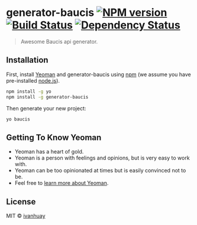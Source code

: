 # generator-baucis [![NPM version][npm-image]][npm-url] [![Build Status][travis-image]][travis-url] [![Dependency Status][daviddm-image]][daviddm-url]
> Awesome Baucis api generator.

## Installation

First, install [Yeoman](http://yeoman.io) and generator-baucis using [npm](https://www.npmjs.com/) (we assume you have pre-installed [node.js](https://nodejs.org/)).

```bash
npm install -g yo
npm install -g generator-baucis
```

Then generate your new project:

```bash
yo baucis
```

## Getting To Know Yeoman

 * Yeoman has a heart of gold.
 * Yeoman is a person with feelings and opinions, but is very easy to work with.
 * Yeoman can be too opinionated at times but is easily convinced not to be.
 * Feel free to [learn more about Yeoman](http://yeoman.io/).

## License

MIT © [ivanhuay]()


[npm-image]: https://badge.fury.io/js/generator-baucis.svg
[npm-url]: https://npmjs.org/package/generator-baucis
[travis-image]: https://travis-ci.org/ideasdelivery/generator-baucis.svg?branch=master
[travis-url]: https://travis-ci.org/ideasdelivery/generator-baucis
[daviddm-image]: https://david-dm.org/ideasdelivery/generator-baucis.svg?theme=shields.io
[daviddm-url]: https://david-dm.org/ideasdelivery/generator-baucis
